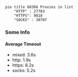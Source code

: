 
```mermaid
pie title 60366 Proxies in list
    "HTTP" : 27783
    "HTTPS": 9818
    "SOCKS" : 30707
```

### Some Info
#### Average Timeout

- mixed: 3.6s
- http: 1.9s
- https: 8.2s
- socks: 5.2s